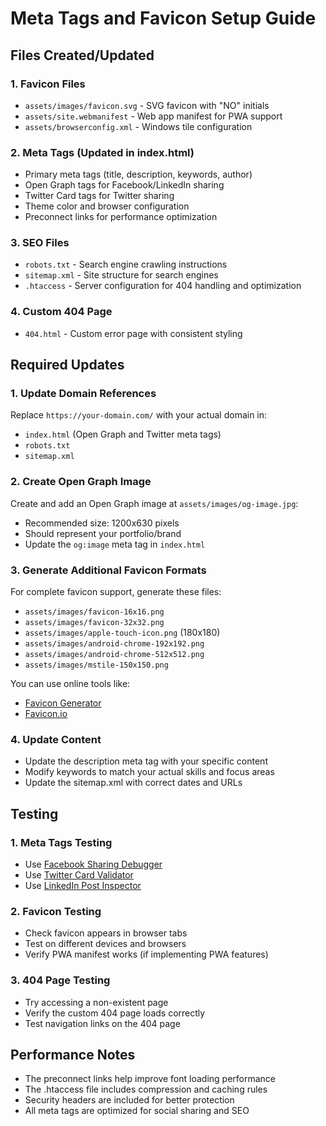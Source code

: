 # Meta Tags and Favicon Setup Guide

## Files Created/Updated

### 1. Favicon Files
- `assets/images/favicon.svg` - SVG favicon with "NO" initials
- `assets/site.webmanifest` - Web app manifest for PWA support
- `assets/browserconfig.xml` - Windows tile configuration

### 2. Meta Tags (Updated in index.html)
- Primary meta tags (title, description, keywords, author)
- Open Graph tags for Facebook/LinkedIn sharing
- Twitter Card tags for Twitter sharing
- Theme color and browser configuration
- Preconnect links for performance optimization

### 3. SEO Files
- `robots.txt` - Search engine crawling instructions
- `sitemap.xml` - Site structure for search engines
- `.htaccess` - Server configuration for 404 handling and optimization

### 4. Custom 404 Page
- `404.html` - Custom error page with consistent styling

## Required Updates

### 1. Update Domain References
Replace `https://your-domain.com/` with your actual domain in:
- `index.html` (Open Graph and Twitter meta tags)
- `robots.txt`
- `sitemap.xml`

### 2. Create Open Graph Image
Create and add an Open Graph image at `assets/images/og-image.jpg`:
- Recommended size: 1200x630 pixels
- Should represent your portfolio/brand
- Update the `og:image` meta tag in `index.html`

### 3. Generate Additional Favicon Formats
For complete favicon support, generate these files:
- `assets/images/favicon-16x16.png`
- `assets/images/favicon-32x32.png`
- `assets/images/apple-touch-icon.png` (180x180)
- `assets/images/android-chrome-192x192.png`
- `assets/images/android-chrome-512x512.png`
- `assets/images/mstile-150x150.png`

You can use online tools like:
- [Favicon Generator](https://realfavicongenerator.net/)
- [Favicon.io](https://favicon.io/)

### 4. Update Content
- Update the description meta tag with your specific content
- Modify keywords to match your actual skills and focus areas
- Update the sitemap.xml with correct dates and URLs

## Testing

### 1. Meta Tags Testing
- Use [Facebook Sharing Debugger](https://developers.facebook.com/tools/debug/)
- Use [Twitter Card Validator](https://cards-dev.twitter.com/validator)
- Use [LinkedIn Post Inspector](https://www.linkedin.com/post-inspector/)

### 2. Favicon Testing
- Check favicon appears in browser tabs
- Test on different devices and browsers
- Verify PWA manifest works (if implementing PWA features)

### 3. 404 Page Testing
- Try accessing a non-existent page
- Verify the custom 404 page loads correctly
- Test navigation links on the 404 page

## Performance Notes

- The preconnect links help improve font loading performance
- The .htaccess file includes compression and caching rules
- Security headers are included for better protection
- All meta tags are optimized for social sharing and SEO
